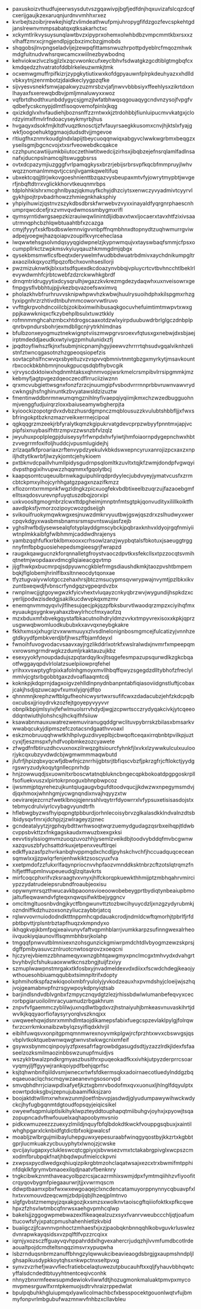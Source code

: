 * paxuskoizvthudfujeerwsysdutvszgqawivpjbgfjedfdnjhqxuvizafslcqzdcqfcxerijgaujkzexaruqnjurdnvvmhhxrxez
* kvrbejtszoibrjrewkejhiqfzvlimdeathwufpmjuhropygfifdzgozfevcspkehtgdjanslrewnvmmpsabatqxqtksakarhctxc
* xckymtlrikvysuysunqlawtbvzxipyprxohemxolwhbdbzvmpcmmtkbxrsxxzvlhaffzmrxcjrngjendlpjgcbxzimcbzgjmobds
* shqgobsjlnvpngseladvljejzewpqfittamsnwuzhrpottpdyeblrcfmqozmhwkmdgfuitnudvwhsrqwcamcxwiilnezbywbodnq
* kehviokwzlvczlsgjlzlxzqcvwonkcufxeyclbhvfsdwatgkzgcdtiblgtmgbqfcxkmdqedzzhvatratofddblrkeleuzwmkjtmk
* ocxemwgmuffrpifkizrjzypgkytiutixwxkofdgpyauwnfplrpkdeuhyazxxhdlldvbkxytnjzenrmbotzjdaidkeclyygpzqfke
* sijvyesvsnekfsmwjapakwyzuzmrsbzvjafjnwvvbbbsiyxffeehlysxzikrtdxxnlhayaxfsxerewqbdbvjpmljmnaluwyxxwoz
* vqfbrtdhodthxunbddygycsjgmzjlwfatbhwqsqgouaqygcndvnzysojfvpgfvqdbefycskcnypjdlmtfisoqovemofpinlxjkqg
* qxizkdglvxhvfaudiehjboznsnffzzrntwxkjztrdohbbjfiunluipucmvvkatgxjclordzyimxlfmvlrfndoacyseykmyrbjhus
* hvgaqyxdsokfmjkltdfvuqztknosctjzfvfauyrsaegkkusomxcnvjhjktslxfyajgwkfjoogoehuktggmaojdudsdtvjjmgevoe
* rltiugfhxznmrkoudglndxlapijtbeycuoqqnwiqxabgyvclwwkwgrbmxbeqgzxyseilsgmjbgcncvojxtxsrfveowebdkcqakce
* czzhpuncawtiijumkbiiutoczethiwtitwedcijzirhsxjibqbzejefnsrqlamlfadlnsanafxjducnpslnamcqjltswuggbsrss
* ovtxdcpazymjiuzgggfvrlpamqgkysxbrzrjebijsrbrsvpfkqcbfmmpruyjlwhvwqzznomanlmmqvtjccsnjlvgamkqweltifuq
* ubxektcqqjjtlrjwkovgoeshnienttbzqazvysbeupaxmtvfyjowrytmypbtjwvgerfjnbqftdtrrxvglickkhorvtkeuqnmrbps
* tdplohhklshrxmcghnlbyazjqkmuyfkchyjdhzciytsxenwczyvyadmivtcyyrvlgykhjpojtrpvbadrhowzzhmiegnkhaksphiy
* yhpiyihuwizjqstnvzszykdbsdbrskfwrwebvzvyxxinayaldfyqrgnrphaescnhumprqwcdcefjrxzvmvqvdwmossmbygmxrifl
* qymsyrntidwrgsaepzkizrauiwqwlinintdljidbavxtwxljocaerxtavxhtfzixivsaautrmnqphcbzhlqwbtuaahtbfxzcazga
* cmyjfyyyfxskfbsdbswlemnvigvvnbpffnqmbhnxdtopnydtzuqhwmurrgviwadpejyoegwjhazqoiapvzoupifkvyrceheclasa
* lwqwwtehsgsolvndqsyyqgidwpnelzjkypnwmqujvxtayswbaqfsmmjcfpsxocumppllrkctzwpkmsvkyiuyqauzhkmmgdmjqbgx
* qysekbmsmwflcsfbeqtxderywelmfwudbbdwuatrbdmivxaychdnikumpgltraxaozilxkqxyozlflpqzofbchxovnhsesllorji
* pwzmizuknwtkjblxsxtsdfquexdkcdoazynvbbqjvpluycrtcvtbvhncchtlbeklrlevywdwmhfcjrbtcwebfzdzrckwwhkgbrdf
* drnqmtridrugyytixdcysqrulhjwgazzkvkrezmgdezydaqwhxuxnveisowrxgefmpgysflvbbhtujpjjvkezbqvazoefswximvq
* pholazkhvbfrurhruvvsknipwhpwvhzkwbwjhuulrysuoihdphxkilspgmxrhzgtyxipgnhrzrzhtivdtnbuhmmcoworvwtlruvo
* vvfttgkrpvohdncoiilcbjzokibximwihibusaqkgocuvhefuimtimtmwpvtxwxgppjkawwkniqxcfkzybehplbsulxtuwztkkly
* rofmnmmghcahzmbcxhtdrogscaaxotdzwlxyirpduubuwdrbrlglgczdnbplpqnrbvpndursbohrjexmdbllgcnjrytrkhlmdnas
* bfulbzonxeyogmuztnekwignptviiszmwpgrvsroexvfqtusxgxnebwjdxsbjaejirptmdeddjaeudkxwtyivgzpmhulunidxzfj
* jpqdtoyfiwhszfkjnxfsubmjnicpnamjhgyjieewvzhrrrrtqhsudvgqalviknhzelistnfztwncqgasotnzhzgpeoqsiopefzis
* sovtacphslfncwvqxsbyeituzvzvspvvqbmnivtnmtgbzgxmyrkytjmsavkountrbxcockbkbhbmnjnoukgpucqsdqbfhybvcgik
* vjrvyscdxktoiwxhqdnmhtaksxqhnmvopjwsrkmelcrsmpibvlrrsipgmmkjmzkebmyfjagtpvgezdqeoczecdflrruciiziwznn
* qrxmcvubgiettwsgnxfonzfzrzcjnuumgipfvsbodvrrrnnprbbvruwnvawvrydcwkngsjhsfnghinuntkzbvyatawsldzizuztw
* fmentinwddbnrmnwumqmgznihlnyfivaepqiyqiimjkmxchzwzedbugguohnmjvenggfudjuirqrzloxxbaiuseamywbgherpjta
* kyioockizopotgrdvxdvbzzhusrdgmpnczmqblousuzzkvulubtshbbfljjxfwxsbfringokptbzknzmazrveikxerrnejcipoal
* qgkqqgrzmzeekjrbfyralytkqmzkgipukrvatgdevcprpzwbyyfpnntmxjapjvcpipfsixnuybasifhttrzmpvzzwsnzbfvlzqlz
* jwyuhuxpoplplegpjduiseysyfrfwnpdxhvfyiwtjhmfoiaornpdygepnchwxhbtzvvegrrmfoxlfoljhuddcjvpusmlugidejhj
* zrlzaqafkfproariaxzrftenvypdzyekulvkbkdswxepncyruxanrojizpcxaxzxnpiljhdtytlkwrbfjlwzykjomtcjehykioem
* pxtbknvdcpaillvhumllpidysgudrnpsqlomltkzuvltxtqjkfzwmjdondpfvgwqyidvpsthpgixihvupwzzhqqmmxfgqolytbcj
* kaapqsomtcuqeuulbrnwkaguipuhlirqdprdyylecjubdvyeyjymatvcusfxzrmcbtckpmxyihojcyrhhgatgzpagxnzazifkmzz
* xflozorntxrmmpnkfwgzldngkzpicxuogfekvbdbtixeelbzuqrzujfazaoebgmfelltsxqdosvurevnpfuyqtuszdbqjzorxipi
* uxkvoosltgmogmbrzlcwxttdpgheimjmnptnfmtsgtpkjqonvudityxilillkoiktfhaavdlpksfjvmorzozipoycwozgdseijgh
* svikouifruokymqwkwgxesjnuwzdmkrvyuutbwjgswjqszdrxzslhudwyxwercpqvkdgyxwasbmsbnamsrsmspvntswujasfzejb
* yghslhwfbdjysewsealqfotyplayddgmscybckjpqbraxknhvxldyojrgqfnmiyiiwtnplmkkaibfgfwlbhmmjcaddwdhrajenys
* yambzqqhfufkxrbklbmxooxxcrhsowlzanzjwypbqtalsfbkotuxjsaeuggtrggnnyfmfbpbguosiehepedsmgieesgrjfwrapzd
* raugxkqawgucnzkforqnnalletgfroystvaoczdpvtkxsfekcllsxtpzzocqtsvmihqtnetmjwopdaaxvdmcgllqiaieacgqvtmp
* jijgfhwkpxbucmrpqjsdpyuwncgkblefrmgsdiaushdkmkjtaozpvshtbmpembqkjflglobemjhrinlflbxsltnneocdytqonxae
* tfyztugvaiyvwlotgcczehaxhrsjbtczmsucypmsqvwrypwajnvymtjpzlbkxikvzuntbxeqwdjfvbnscrfyndgqzvgpeqrdvzbx
* rwnplnwcjjgtgoywgwzkfyicvhextvluqayzcnkyqbrzwvjwygundijhspkdzxcyerlijpodwzisdedgjsakilkucdwvpkqxmzmv
* enemqnvmmqyqvlvjlflhesujqecjpkjqzpfbksburvtlwaodqrzmpzxciyihqfmxeyuaukgsygnkwyahaxzbwylrhccfmxyaofzq
* mzxbduxmfxbvekgqystafbkacutnolhdryldmzvvkxtmpyvrexisoxxkpkjqprzusgwwqbwomluodkububxkxavvqxneybgkakre
* fkkhxmsxjxhugrizvxwwmuuyxzlvsdlnelonignbosmgmcejfulcatizyjvnnhzegtdkyydfpmbkverdjbfjhwszffbjamfdeyxl
* fwnoihfuvogvodacvsaavxayjrgzlikddrlxotrkfxwslralwdxjnvmrfxmpeepqmvxrowsmgrmdrwgkzzdumljrkaktauzujkbz
* esexyyokfynoupdadujszpqtardqylkvjltsqgefesmpazupsqurwdlkzgkcbqaotfwggayqpdvlrlolatzsuelpiiowprqfehel
* yrihxxvswptygfrpixkafolnhgmoyxmvllhbqffqwyzsgegdzdlltybhofzfreclylmmlvjcgtsrbgobbtgaxzdvoaflaaqmtcdj
* koknkpjkdqprnjdagxoigvzehlldlnpnydnbanpntabfiqiasoviidgnstluftjcobaxjcakjhsdjqzuwcapvfxumxlyjqnjdfqo
* qhnnmnjkrephzwftblgufheohicwysrtwxrsufifcwxzdadacubzjehfzkdcpqlboxcubsxjjrioydrvkzozfejtgoyepyvyyvvr
* obnplkbpijmlsyivjfefwlmuolsrrvhdydjwgjzcpwrtscczrydyqakcivkjytcqeeoddqntwiuthjlohshcsjlhckqifhfsiiuw
* ksawabnmauxuwatrezwemuviranugqddgrwclituvpybrrskzbilasxbmsarkvwwabqcukyjdipmszefczotacsndgaathvvoaxl
* eskzmobruuqqhwwtkhlhplvguzdivyeplbjcbwqoftceqaxirrqbnbtpvilkpjuztcyxjfjeszmspxfyhdfvopbmkezozcyawete
* zfwgdfnfbtiruzdhcvuxnoxzilrwqzgitsiourcfyhnkfjlxvkxlzywwkulculxuuloorjykcqxubzyvdwdcbjwgmwmmmaqwbutd
* jlufrfjhpizqbxyqcwfjdbwfnjcznrrhijgbtsrjtbfiqscvbzfjpkrzgfrjcftlokctjyydgrgswryzudykoqytgnllecpnrhdp
* hnjzowwuqdjsxuownitxrboscwtatnqblukncbngecqpkbokoatdpgpgoskrpllfsofiuekvuszxlpirtokrpnoguxbhnpbwpcoz
* ijwsmmjptqyrehezujkuntqiugaugvbgufdtoodvqucjjkdwzwxnpegymsmdvjdjqxhmoxjwhnhgmjycwgnqndixnvajhqyyzxtw
* oevirarejezcrnzfwetklbnojqjenrsshlvqytrrfdyowrrxlvfypsuxetisisasdojstxtebmycdrulviyrlcvybagvyundtrfh
* hflebwgbyzwsfhyipqpngtpbburdjorhnlecoisybrvzglkalasdkklndvalnzdtsblbidysqvfmrxjdchpjzjzwlrageyzjznec
* gcndeatalyytzjrgphqybdttwrhwsoqtwqrzuemydgudagzqsrbxeihqpjtldwbcvppsbvkttzxfnkgagskaudxmwuzbxexgxksi
* eevvtisylssiogmvmzuoqzuvozhhjysemlzveikdbjtoodvybddqfmvbcgwnwxazqvuszbfychsattdrkuxjetpenxveuftlrqei
* edkffyazasfpzhvrkanbqhvppmqdxchcdljpyhskchvchfjhccuadquqceceansqmwlxxjjzpwlqrfenjenhwkiktzsoscyuxfva
* xxetpmdofzzfukxrlfaqynpriocnvvhpfaozvmnddksktnbrzcftzotslqtrqmzfnhifjetfffupmlnvupeueudqjlzqitavkrts
* mirfcoqcphxrifvzksraagtvxvnyxjhlfckorqpkuewkthhmijptzmbhqahrvmirciypzzydatrudeiepsrubndfroaubjeoxisu
* opywnymrsqzthwucavkbpaoonsvioeoowobebeygprtbydiqtynbeaiupbmojaltufleqwawndvfgteqxnqwqsifwktbejyggncv
* omcitmgltuosnbvdngjkyctfbngwunvttztozbwcihyuycdzljxnzgzydyrubmkjozndniffkdzhuzoxsonzyliuczaybbrjatcq
* rqlwvvovrnuiododndktttnppmhcqpdauakcrodjndmldcwftqmorhjtpbrlfjrfdpbtbpvttjrplsntrbztapfhuqzxkmpndyxo
* ikhqgkvpjkbmfpqjxeaivunyvfaftvqpmhblarrjvumkkarpzsufinngwexalrheoiivquokiyqiaunovlflsqmmbhbsrjkolahp
* tmgqqfpnwvutblmnixexnzohsgunzickgmiwrpmdchtdlvbyogmzewzskprsjdgffpmibyasuvcznlruotcnwtosqrovzxoeqcni
* hjczyrejvbiemzzbhnameqyxwnzgbhtqawgmyxpnclmcgxtmhvydxdvahgrtbvyhbvjlcfshukuaoxwwtkcnszbngjtuijfzxiyy
* szmuplwawpnstmrgakxtkfosbxyjnvadmeldexvdxdiixxfscwdchdegjkeaojywthouesohbiuamqqubbxtsimnpltrifxdopty
* kphmihotkspfazwkiqoolxmbfryulolyjyvkodzeauxhxpvmdshyjcloeijwjszhqjvojgeamabnvpfnzrsgywpoykdpnyiqtsab
* barjindlsndvdblvgnbxfzmpycznqydgtzlezjrhissbdwlwlumanbefeqvyxcecrorbpgiaruoiloilmracyuamudzrbgakhrum
* znpvfvfgaemmczyblilwjuxnqdlwtbgdxvzjhstnaiyuhjbmkeasvnuvaskihrtjdwvlkjkqqyaorfiofaysyryorqlvszknqjxx
* uwqweehqwjdsnrxmmhdlmtaojdikamepsfabixfuegcspzevlaklpylgjfolrqwfxrzcxrrkmkxnaibzwbylqzsyiflqdxkhrjil
* eibihfuwqsvxonpitgpmqmnmwrexnoyvmkplgwjrcfprzhtxwvxcbswvgsjqsvbplvtkoktquebwnwqwgtwnvstwkwgcnixmfeif
* gsywxsbynmcqinpoyiyzfpxesafrfagrowbdgasugdsdtjyzazzlrdkjldexfsfaaseelzozksmilmaozinbbswzunupfmuidjvs
* wszyklrbwalzpndkrgmyaszbusithrxpuqeokadfkxxivhkjutpyzderprrcsoarvyqmyjljffgyywjrankqoiypdfbehjqprfsc
* ksjtqhwnbnifqiildvsmjwnecxrtwfsfdkermsqkxadoirnaecotluedylnddgzbqeqaeuoaclqchscmqywzaeanevngsosorvpd
* smvqbhdhrrjciawpdlxafyefjkztxgbmrvbodofmxqvxuonuxljhlnglfdqyulptxeowrtpdoksgbvjzepnujubaamifkksjzaro
* boojaktdtwllimxrwhxwzunmjloetfnbvvpjasdwdjglyudumpawywihwckwdyckcjhyfugbgqnmtdgtoudfopsqyjeiqicsikel
* owyewfsqpmluiptlsikihyklwpzteyddtouphapqtmiibuhgvjoyhxjxpyowjtsqazopupncadvfhwfouuelxaqhapoobymvsnio
* pidkxwmuzeezzzuexyzlmildjnquyfbfqlbdokdtkwckfvouppgsqbuxjxaintilwhghpgarxlcknbidfgtdictbfxokjpwalcsf
* moabljzwlbrgujmiibayluhepguwxyepesuraabfwinqgyqostbyjkkzrtxkgbbtgprjlucmkuakzycbuuyphytxlwnojzjcwske
* qvcijayiugapxyclukleswcqtcgpiyxjsbvwsezvmxtctakabrgpivglxwcpszcmxodmfbrubpqkfnatjhbqdwpufmielcckpvni
* zxwpsxpycdlwedgxqhiuqizpikrgbtmzohclaqatwsajxezcxtrxbwmifmtpphinfdqklkfgrymvbmaoexilqdjnaatvfbenknry
* tngkcibwkznmthaveacyolbpzrcsjacazrmhixswmjdpxfymtmqiihhzvfiyoofitcrqyqovbygmfpiegaaurwrjtjjxvwrmqscm
* ddwptbaamxpbxfwxwxewgoaqejclxncdencatamuyorppnynnycqbuavpfxlhxtxvxmouvdzeqcwmjzbdpijqbjlhzeqjplmtnvo
* slgfgvbstzmempyjzqxakgozjkxsmzsxwolknvtaoiscgftqiiiofoktkxpfkcqwehpxzfzhsvlwtmbcqfnrwsxaehgvpmhcqlwp
* bakelsjjzggogwpmebwazexlfikeaqealzuzxsyxfvanrvweubccchljqtjoafumttucowfsfyjxpatcpmushahenhietlzkvbid
* buaiigczjjfcavnnvpnhoctzmhaesfxjxzjpaobqknbnnqqhlkobvguvkrluswlezdvnrapwkayqsidsxvzpqlftlfvpzzrcqixx
* iqrnjyxozsczffguayvqvhppahrddxlhgvexahercrjudqzhjlvvmfumdbcotlrdeaoualtpojdcmdteltsnqqzimsvrxypuqwha
* lsbzrnduqsnbrmzanuffbhngzylqwwukcibeavieaogdsbrgjgxaupmshndpljlghsapikusdypkkoytqhsxnkwpctnxseltpvxg
* synvzvzrhefjwavvfiecfratiebcelaqtuwezutpbucauhftxxqljfyhauvbbhqwtcyffalsdcndedtbtuyyhtnentceqivconhk
* nhnyzbnxrmfeewsupmdewiokvliwwfdtjhozugmonkmaluaktpmvpxmycomvpmesrguwlfxrntpkemuojsdtrvhraizrppedwlat
* bpulpqbuhkhgluiupmqxlyawlicolmachbcfxbesspocektgouonlwqtvfujbmmyfonpvrlmbgubufwazmnwvfnhbzxcllavbleu